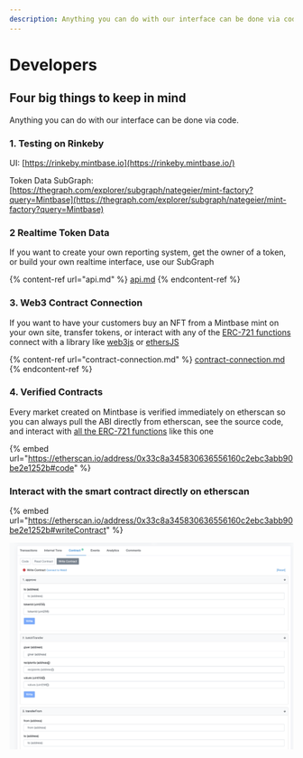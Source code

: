 ```yaml
---
description: Anything you can do with our interface can be done via code
---
```


# Developers

## Four big things to keep in mind

Anything you can do with our interface can be done via code.

### 1. Testing on Rinkeby

UI:  [https://rinkeby.mintbase.io](https://rinkeby.mintbase.io/)

Token Data SubGraph: [https://thegraph.com/explorer/subgraph/nategeier/mint-factory?query=Mintbase](https://thegraph.com/explorer/subgraph/nategeier/mint-factory?query=Mintbase)

### 2 Realtime Token Data

If you want to create your own reporting system, get the owner of a token, or build your own realtime interface, use our SubGraph

{% content-ref url="api.md" %}
[api.md](api.md)
{% endcontent-ref %}

### 3. Web3 Contract Connection

If  you want to have your customers buy an NFT from a Mintbase mint on your own site, transfer tokens, or interact with any of the [ERC-721 functions](https://etherscan.io/token/0x33c8a345830636556160c2ebc3abb90be2e1252b#readContract) connect with a library like [web3js](https://web3js.readthedocs.io/) or [ethersJS](https://docs.ethers.io/)

{% content-ref url="contract-connection.md" %}
[contract-connection.md](contract-connection.md)
{% endcontent-ref %}



### 4. Verified Contracts

Every market created on Mintbase is verified immediately on etherscan so you can always pull the ABI directly from etherscan, see the source code, and interact with [all the ERC-721 functions](https://etherscan.io/token/0x33c8a345830636556160c2ebc3abb90be2e1252b#readContract) like this one

{% embed url="https://etherscan.io/address/0x33c8a345830636556160c2ebc3abb90be2e1252b#code" %}

### Interact with the smart contract directly on etherscan

{% embed url="https://etherscan.io/address/0x33c8a345830636556160c2ebc3abb90be2e1252b#writeContract" %}

![](<../../../.gitbook/assets/Screen Shot 2020-03-25 at 9.26.12 AM.png>)

